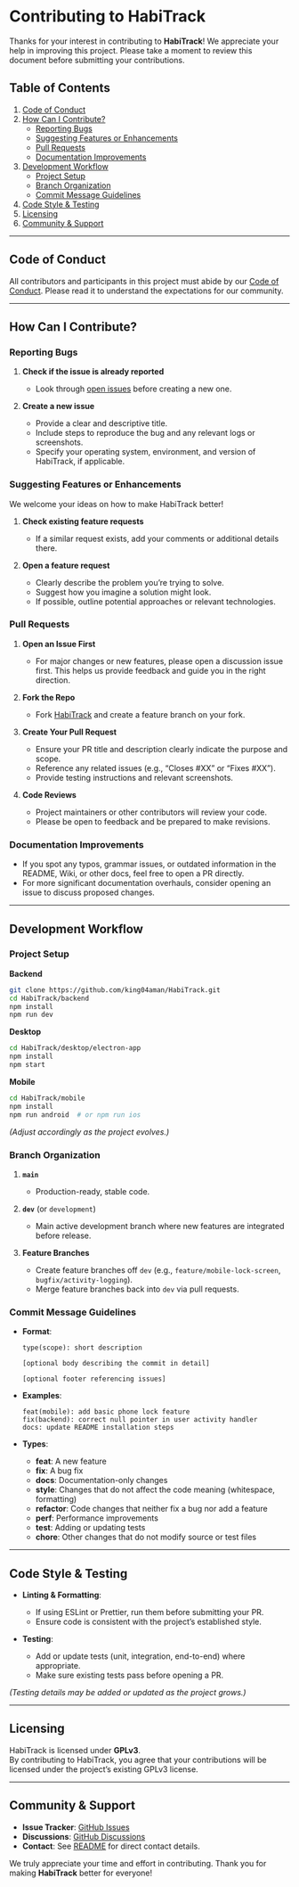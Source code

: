 # Contributing to HabiTrack

Thanks for your interest in contributing to **HabiTrack**! We appreciate your help in improving this project. Please take a moment to review this document before submitting your contributions.

## Table of Contents

1. [Code of Conduct](#code-of-conduct)  
2. [How Can I Contribute?](#how-can-i-contribute)  
   - [Reporting Bugs](#reporting-bugs)  
   - [Suggesting Features or Enhancements](#suggesting-features-or-enhancements)  
   - [Pull Requests](#pull-requests)  
   - [Documentation Improvements](#documentation-improvements)  
3. [Development Workflow](#development-workflow)  
   - [Project Setup](#project-setup)  
   - [Branch Organization](#branch-organization)  
   - [Commit Message Guidelines](#commit-message-guidelines)  
4. [Code Style & Testing](#code-style--testing)  
5. [Licensing](#licensing)  
6. [Community & Support](#community--support)

---

## Code of Conduct

All contributors and participants in this project must abide by our [Code of Conduct](CODE_OF_CONDUCT.md). Please read it to understand the expectations for our community.

---

## How Can I Contribute?

### Reporting Bugs

1. **Check if the issue is already reported**  
   - Look through [open issues](https://github.com/king04aman/HabiTrack/issues) before creating a new one.

2. **Create a new issue**  
   - Provide a clear and descriptive title.  
   - Include steps to reproduce the bug and any relevant logs or screenshots.  
   - Specify your operating system, environment, and version of HabiTrack, if applicable.

### Suggesting Features or Enhancements

We welcome your ideas on how to make HabiTrack better!

1. **Check existing feature requests**  
   - If a similar request exists, add your comments or additional details there.

2. **Open a feature request**  
   - Clearly describe the problem you’re trying to solve.  
   - Suggest how you imagine a solution might look.  
   - If possible, outline potential approaches or relevant technologies.

### Pull Requests

1. **Open an Issue First**  
   - For major changes or new features, please open a discussion issue first. This helps us provide feedback and guide you in the right direction.

2. **Fork the Repo**  
   - Fork [HabiTrack](https://github.com/king04aman/HabiTrack) and create a feature branch on your fork.

3. **Create Your Pull Request**  
   - Ensure your PR title and description clearly indicate the purpose and scope.  
   - Reference any related issues (e.g., “Closes #XX” or “Fixes #XX”).  
   - Provide testing instructions and relevant screenshots.

4. **Code Reviews**  
   - Project maintainers or other contributors will review your code.  
   - Please be open to feedback and be prepared to make revisions.

### Documentation Improvements

- If you spot any typos, grammar issues, or outdated information in the README, Wiki, or other docs, feel free to open a PR directly.  
- For more significant documentation overhauls, consider opening an issue to discuss proposed changes.

---

## Development Workflow

### Project Setup

**Backend**  
```bash
git clone https://github.com/king04aman/HabiTrack.git
cd HabiTrack/backend
npm install
npm run dev
```

**Desktop**  
```bash
cd HabiTrack/desktop/electron-app
npm install
npm start
```

**Mobile**  
```bash
cd HabiTrack/mobile
npm install
npm run android  # or npm run ios
```

*(Adjust accordingly as the project evolves.)*

### Branch Organization

1. **`main`**  
   - Production-ready, stable code.  

2. **`dev`** (or `development`)  
   - Main active development branch where new features are integrated before release.  

3. **Feature Branches**  
   - Create feature branches off `dev` (e.g., `feature/mobile-lock-screen`, `bugfix/activity-logging`).  
   - Merge feature branches back into `dev` via pull requests.

### Commit Message Guidelines

- **Format**:  
  ```
  type(scope): short description

  [optional body describing the commit in detail]

  [optional footer referencing issues]
  ```

- **Examples**:  
  ```
  feat(mobile): add basic phone lock feature
  fix(backend): correct null pointer in user activity handler
  docs: update README installation steps
  ```

- **Types**:
  - **feat**: A new feature  
  - **fix**: A bug fix  
  - **docs**: Documentation-only changes  
  - **style**: Changes that do not affect the code meaning (whitespace, formatting)  
  - **refactor**: Code changes that neither fix a bug nor add a feature  
  - **perf**: Performance improvements  
  - **test**: Adding or updating tests  
  - **chore**: Other changes that do not modify source or test files  

---

## Code Style & Testing

- **Linting & Formatting**:  
  - If using ESLint or Prettier, run them before submitting your PR.  
  - Ensure code is consistent with the project’s established style.

- **Testing**:  
  - Add or update tests (unit, integration, end-to-end) where appropriate.  
  - Make sure existing tests pass before opening a PR.  

*(Testing details may be added or updated as the project grows.)*

---

## Licensing

HabiTrack is licensed under **GPLv3**.  
By contributing to HabiTrack, you agree that your contributions will be licensed under the project’s existing GPLv3 license.

---

## Community & Support

- **Issue Tracker**: [GitHub Issues](https://github.com/king04aman/HabiTrack/issues)  
- **Discussions**: [GitHub Discussions](https://github.com/king04aman/habitrack/discussions)  
- **Contact**: See [README](README.md#support--contact) for direct contact details.

We truly appreciate your time and effort in contributing. Thank you for making **HabiTrack** better for everyone!
